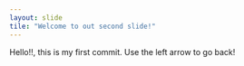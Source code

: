```yaml
---
layout: slide
tile: "Welcome to out second slide!"
---
```

Hello!!, this is my first commit.
Use the left arrow to go back!
